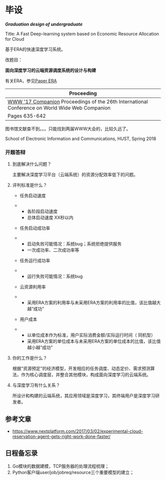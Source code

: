 # 毕设

***Graduation design of undergraduate***

Title: A Fast Deep-learning system based on Economic Resource Allocation for Cloud

基于ERA的快速深度学习系统。

改题目：

**面向深度学习的云端资源调度系统的设计与构建**

有关ERA，参见[Paper ERA](./Translations/ERA.md)

| Proceeding                               |
| ---------------------------------------- |
| [WWW '17 Companion](http://www.www2017.com.au/) Proceedings of the 26th International Conference on World Wide Web Companion |
| Pages 635-642                            |

图书馆文献查不到。。。只能找到两届WWW大会的，比较久远了。

School of Electronic Information and Communications, HUST, Spring 2018



### 开题答辩

1. 到底解决什么问题？

   主要解决深度学习平台（云端系统）的资源分配效率低下的问题。

2. 评判标准是什么？

   - 任务启动速度

   - - 各阶段启动速度
     - 总体启动速度 XX秒以内

   - 任务启动成功率

   - - 启动失败可能情况：系统bug；系统拒绝提供服务
     - 一次成功率、二次成功率等

   - 任务运行成功率

   - - 运行失败可能情况：系统bug

   - 云资源利用率

   - - 采用ERA方案的利用率与未采用ERA方案的利用率的比值，该比值越大越“成功”

   - 用户成本

   - - 以单位成本作为标准，用户实际消费金额/实际运行时间（ 同机型）
     - 采用ERA方案的单位成本与未采用ERA方案的单位成本的比值，该比值越小越“成功”

3. 你的工作是什么？

   根据“资源预定”的经济模型，开发相应的任务调度、动态定价、需求预测算法，作为核心调度层，并整合其他模块，构成面向深度学习的云端系统。

4. 与深度学习有什么关系？

   所设计和构建的云端系统，其应用领域是深度学习，其终端用户是深度学习研发者。


## 参考文章
- https://www.nextplatform.com/2017/03/02/experimental-cloud-reservation-agent-gets-right-work-done-faster/


## 日程备忘录
1. Go模块的数据建模，TCP服务器的处理流程梳理；
2. Python客户端user/job/jobreq/resource三个重要模型的建立；